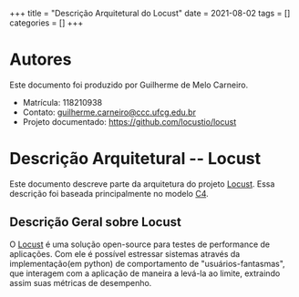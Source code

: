+++
title = "Descrição Arquitetural do Locust"
date = 2021-08-02
tags = []
categories = []
+++

# Autores

Este documento foi produzido por Guilherme de Melo Carneiro.

- Matrícula: 118210938
- Contato: guilherme.carneiro@ccc.ufcg.edu.br
- Projeto documentado: https://github.com/locustio/locust

# Descrição Arquitetural -- Locust

Este documento descreve parte da arquitetura do projeto [Locust](https://github.com/locustio/locust). Essa descrição foi baseada principalmente no modelo [C4](https://c4model.com/).

## Descrição Geral sobre Locust

O [Locust](https://locust.io) é uma solução open-source para testes de performance de aplicações. Com ele é possível estressar sistemas através da implementação(em python) de comportamento de "usuários-fantasmas", que interagem com a aplicação de maneira a levá-la ao limite, extraindo assim suas métricas de desempenho.
